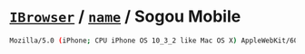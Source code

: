 # [`IBrowser`](/api/ua-parser-js/get-browser.md) / [`name`](../name.md) / Sogou Mobile

```sh
Mozilla/5.0 (iPhone; CPU iPhone OS 10_3_2 like Mac OS X) AppleWebKit/603.2.4 (KHTML, like Gecko) Version/4.0 Mobile Safari/534.30 SogouMSE,SogouMobileBrowser/3.7.4
```
